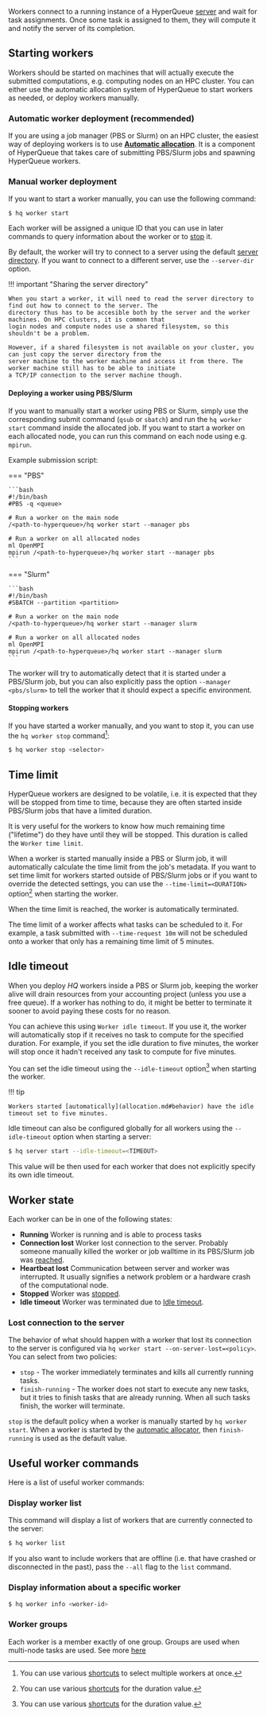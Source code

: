 Workers connect to a running instance of a HyperQueue [server](server.md) and wait for task assignments. Once some task
is assigned to them, they will compute it and notify the server of its completion.

## Starting workers
Workers should be started on machines that will actually execute the submitted computations, e.g. computing nodes on an
HPC cluster. You can either use the automatic allocation system of HyperQueue to start workers as needed, or deploy
workers manually.

### Automatic worker deployment (recommended)
If you are using a job manager (PBS or Slurm) on an HPC cluster, the easiest way of deploying workers is to use
[**Automatic allocation**](allocation.md). It is a component of HyperQueue that takes care of submitting PBS/Slurm jobs
and spawning HyperQueue workers.

### Manual worker deployment
If you want to start a worker manually, you can use the following command:

```
$ hq worker start
```

Each worker will be assigned a unique ID that you can use in later commands to query information about the worker or to
[stop](#stopping-worker) it.

By default, the worker will try to connect to a server using the default [server directory](server.md#server-directory).
If you want to connect to a different server, use the `--server-dir` option.

!!! important "Sharing the server directory"

    When you start a worker, it will need to read the server directory to find out how to connect to the server. The
    directory thus has to be accesible both by the server and the worker machines. On HPC clusters, it is common that
    login nodes and compute nodes use a shared filesystem, so this shouldn't be a problem.

    However, if a shared filesystem is not available on your cluster, you can just copy the server directory from the
    server machine to the worker machine and access it from there. The worker machine still has to be able to initiate
    a TCP/IP connection to the server machine though.

#### Deploying a worker using PBS/Slurm
If you want to manually start a worker using PBS or Slurm, simply use the corresponding submit command (`qsub` or `sbatch`)
and run the `hq worker start` command inside the allocated job. If you want to start a worker on each allocated node,
you can run this command on each node using e.g. `mpirun`.

Example submission script:

=== "PBS"

    ```bash
    #!/bin/bash
    #PBS -q <queue>

    # Run a worker on the main node
    /<path-to-hyperqueue>/hq worker start --manager pbs

    # Run a worker on all allocated nodes
    ml OpenMPI
    mpirun /<path-to-hyperqueue>/hq worker start --manager pbs
    ```

=== "Slurm"

    ```bash
    #!/bin/bash
    #SBATCH --partition <partition>

    # Run a worker on the main node
    /<path-to-hyperqueue>/hq worker start --manager slurm

    # Run a worker on all allocated nodes
    ml OpenMPI
    mpirun /<path-to-hyperqueue>/hq worker start --manager slurm
    ```

The worker will try to automatically detect that it is started under a PBS/Slurm job, but you can also explicitly pass
the option `--manager <pbs/slurm>` to tell the worker that it should expect a specific environment.

#### Stopping workers
If you have started a worker manually, and you want to stop it, you can use the `hq worker stop` command[^2]:

```bash
$ hq worker stop <selector>
```

[^2]: You can use various [shortcuts](../cli/shortcuts.md#id-selector) to select multiple workers at once.

## Time limit
HyperQueue workers are designed to be volatile, i.e. it is expected that they will be stopped from time to time, because
they are often started inside PBS/Slurm jobs that have a limited duration.

It is very useful for the workers to know how much remaining time ("lifetime") do they have until they will be stopped.
This duration is called the `Worker time limit`.

When a worker is started manually inside a PBS or Slurm job, it will automatically calculate the time limit from the job's
metadata. If you want to set time limit for workers started outside of PBS/Slurm jobs or if you want to
override the detected settings, you can use the `--time-limit=<DURATION>` option[^1] when starting the worker.

[^1]: You can use various [shortcuts](../cli/shortcuts.md#duration) for the duration value.

When the time limit is reached, the worker is automatically terminated.

The time limit of a worker affects what tasks can be scheduled to it. For example, a task submitted with `--time-request 10m`
will not be scheduled onto a worker that only has a remaining time limit of 5 minutes.

## Idle timeout
When you deploy *HQ* workers inside a PBS or Slurm job, keeping the worker alive will drain resources from your
accounting project (unless you use a free queue). If a worker has nothing to do, it might be better to terminate it
sooner to avoid paying these costs for no reason.

You can achieve this using `Worker idle timeout`. If you use it, the worker will automatically stop if it receives no
task to compute for the specified duration. For example, if you set the idle duration to five minutes, the worker will
stop once it hadn't received any task to compute for five minutes.

You can set the idle timeout using the `--idle-timeout` option[^1] when starting the worker.

!!! tip

    Workers started [automatically](allocation.md#behavior) have the idle timeout set to five minutes.

Idle timeout can also be configured globally for all workers using the `--idle-timeout` option when starting a server:

```bash
$ hq server start --idle-timeout=<TIMEOUT>
```

This value will be then used for each worker that does not explicitly specify its own idle timeout.

## Worker state
Each worker can be in one of the following states:

* **Running** Worker is running and is able to process tasks
* **Connection lost** Worker lost connection to the server. Probably someone manually killed the worker or job walltime
  in its PBS/Slurm job was [reached](#time-limit).
* **Heartbeat lost** Communication between server and worker was interrupted. It usually signifies a network problem or
  a hardware crash of the computational node.
* **Stopped** Worker was [stopped](#stopping-worker).
* **Idle timeout** Worker was terminated due to [Idle timeout](#idle-timeout).

### Lost connection to the server

The behavior of what should happen with a worker that lost its connection to the server is configured
via `hq worker start --on-server-lost=<policy>`. You can select from two policies:

* `stop` - The worker immediately terminates and kills all currently running tasks.
* `finish-running` - The worker does not start to execute any new tasks, but it tries to finish tasks
  that are already running. When all such tasks finish, the worker will terminate.

`stop` is the default policy when a worker is manually started by `hq worker start`.
When a worker is started by the [automatic allocator](allocation.md), then `finish-running` is used
as the default value.

## Useful worker commands
Here is a list of useful worker commands:

### Display worker list
This command will display a list of workers that are currently connected to the server:
```bash
$ hq worker list
```

If you also want to include workers that are offline (i.e. that have crashed or disconnected in the past), pass the
`--all` flag to the `list` command.

### Display information about a specific worker
```bash
$ hq worker info <worker-id>
```

### Worker groups

Each worker is a member exactly of one group. Groups are used when multi-node tasks are used. See more [here](../jobs/multinode.md#groups)